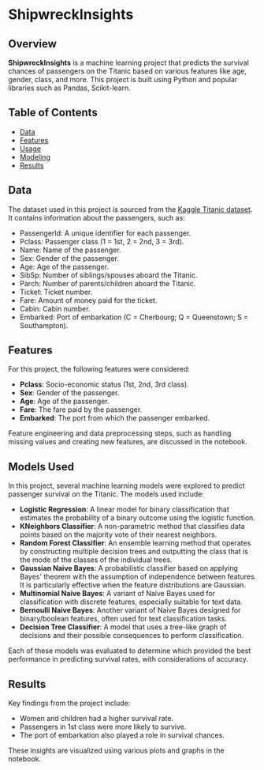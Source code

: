 
# ShipwreckInsights

## Overview

**ShipwreckInsights** is a machine learning project that predicts the survival chances of passengers on the Titanic based on various features like age, gender, class, and more. This project is built using Python and popular libraries such as Pandas, Scikit-learn.

## Table of Contents
- [Data](#data)
- [Features](#features)
- [Usage](#usage)
- [Modeling](#modeling)
- [Results](#results)

## Data

The dataset used in this project is sourced from the [Kaggle Titanic dataset]([https://www.kaggle.com/c/titanic/data](https://www.kaggle.com/competitions/titanic/data)). It contains information about the passengers, such as:

- PassengerId: A unique identifier for each passenger.
- Pclass: Passenger class (1 = 1st, 2 = 2nd, 3 = 3rd).
- Name: Name of the passenger.
- Sex: Gender of the passenger.
- Age: Age of the passenger.
- SibSp: Number of siblings/spouses aboard the Titanic.
- Parch: Number of parents/children aboard the Titanic.
- Ticket: Ticket number.
- Fare: Amount of money paid for the ticket.
- Cabin: Cabin number.
- Embarked: Port of embarkation (C = Cherbourg; Q = Queenstown; S = Southampton).

## Features

For this project, the following features were considered:

- **Pclass**: Socio-economic status (1st, 2nd, 3rd class).
- **Sex**: Gender of the passenger.
- **Age**: Age of the passenger.
- **Fare**: The fare paid by the passenger.
- **Embarked**: The port from which the passenger embarked.

Feature engineering and data preprocessing steps, such as handling missing values and creating new features, are discussed in the notebook.

## Models Used

In this project, several machine learning models were explored to predict passenger survival on the Titanic. The models used include:

- **Logistic Regression**: A linear model for binary classification that estimates the probability of a binary outcome using the logistic function.
- **KNeighbors Classifier**: A non-parametric method that classifies data points based on the majority vote of their nearest neighbors.
- **Random Forest Classifier**: An ensemble learning method that operates by constructing multiple decision trees and outputting the class that is the mode of the classes of the individual trees.
- **Gaussian Naive Bayes**: A probabilistic classifier based on applying Bayes' theorem with the assumption of independence between features. It is particularly effective when the feature distributions are Gaussian.
- **Multinomial Naive Bayes**: A variant of Naive Bayes used for classification with discrete features, especially suitable for text data.
- **Bernoulli Naive Bayes**: Another variant of Naive Bayes designed for binary/boolean features, often used for text classification tasks.
- **Decision Tree Classifier**: A model that uses a tree-like graph of decisions and their possible consequences to perform classification.

Each of these models was evaluated to determine which provided the best performance in predicting survival rates, with considerations of accuracy.

## Results

Key findings from the project include:

- Women and children had a higher survival rate.
- Passengers in 1st class were more likely to survive.
- The port of embarkation also played a role in survival chances.

These insights are visualized using various plots and graphs in the notebook.
